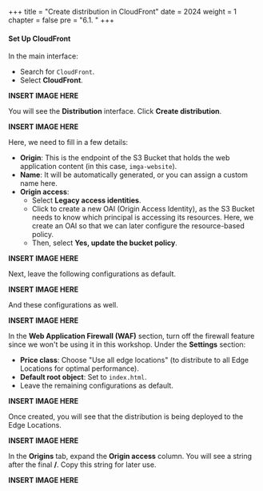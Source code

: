 +++
title = "Create distribution in CloudFront"
date = 2024
weight = 1
chapter = false
pre = "6.1. "
+++

#### Set Up CloudFront

In the main interface:

- Search for `CloudFront`.
- Select **CloudFront**.

**INSERT IMAGE HERE**

You will see the **Distribution** interface. Click **Create distribution**.

**INSERT IMAGE HERE**

Here, we need to fill in a few details:

- **Origin**: This is the endpoint of the S3 Bucket that holds the web application content (in this case, `imga-website`).
- **Name**: It will be automatically generated, or you can assign a custom name here.
- **Origin access**:
  - Select **Legacy access identities**.
  - Click to create a new OAI (Origin Access Identity), as the S3 Bucket needs to know which principal is accessing its resources. Here, we create an OAI so that we can later configure the resource-based policy.
  - Then, select **Yes, update the bucket policy**.

**INSERT IMAGE HERE**

Next, leave the following configurations as default.

**INSERT IMAGE HERE**

And these configurations as well.

**INSERT IMAGE HERE**

In the **Web Application Firewall (WAF)** section, turn off the firewall feature since we won't be using it in this workshop. Under the **Settings** section:

- **Price class**: Choose "Use all edge locations" (to distribute to all Edge Locations for optimal performance).
- **Default root object**: Set to `index.html`.
- Leave the remaining configurations as default.

**INSERT IMAGE HERE**

Once created, you will see that the distribution is being deployed to the Edge Locations.

**INSERT IMAGE HERE**

In the **Origins** tab, expand the **Origin access** column. You will see a string after the final **/**. Copy this string for later use.

**INSERT IMAGE HERE**
